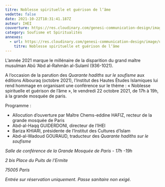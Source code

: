 ```yaml
---
titre: Noblesse spirituelle et guérison de l‘âme
vedette: false
date: 2021-10-22T18:31:41.187Z
auteur: IHEI
couverture: https://res.cloudinary.com/genesi-communication-design/image/upload/v1633726749/Sulami_IHEI_Parigi_ott._2021_enregistrement_bvuztr.png
category: Soufisme et Spiritualités
annexes:
  - url: https://res.cloudinary.com/genesi-communication-design/image/upload/v1633726749/Sulami_IHEI_Parigi_ott._2021_enregistrement_bvuztr.png
    titre: Noblesse spirituelle et guérison de l‘âme
---
```

L’année 2021 marque le millénaire de la disparition du grand maître musulman Abû ‘Abd al-Rahmân al-Sulamî (936-1021).

A l’occasion de la parution des *Quarante hadiths sur le soufisme* aux éditions Albouraq (octobre 2021), l’Institut des Hautes Études Islamiques lui rend hommage en organisant une conférence sur le thème&nbsp;: «&nbsp;Noblesse spirituelle et guérison de l’âme&nbsp;», le vendredi 22 octobre 2021, de 17h à 19h, à la grande mosquée de paris.

Programme&nbsp;:

* Allocution d’ouverture par Maître Chems-eddine HAFIZ, recteur de la grande mosquée de Paris
* Abd-al-Haqq GUIDERDONI, directeur de l’IHEI
* Bariza KHIARI, présidente de l’Institut des Cultures d’Islam
* Abd-al-Wadoud GOURAUD, traducteur des *Quarante hadiths sur le soufisme*

*Salle de conférence de la Grande Mosquée de Paris - 17h -19h*

*2 bis Place du Puits de l'Ermite*

*75005 Paris*

*Entrée sur réservation uniquement. Passe sanitaire non exigé.*